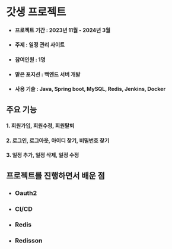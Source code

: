 # 갓생 프로젝트
- #### 프로젝트 기간 : 2023년 11월 - 2024년 3월
- #### 주제 : 일정 관리 사이트
- #### 참여인원 : 1명
- #### 맡은 포지션 : 백엔드 서버 개발
- #### 사용 기술 : Java, Spring boot, MySQL, Redis, Jenkins, Docker

## 주요 기능
#### 1. 회원가입, 회원수정, 회원탈퇴
#### 2. 로그인, 로그아웃, 아이디 찾기, 비밀번호 찾기
#### 3. 일정 추가, 일정 삭제, 일정 수정

## 프로젝트를 진행하면서 배운 점

- ### Oauth2

- ### CI/CD

- ### Redis

- ### Redisson
